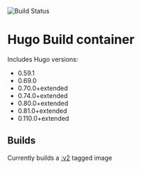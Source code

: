 ![Build Status](https://github.com/uvarc/hugo-build/actions/workflows/main.yml/badge.svg)

# Hugo Build container

Includes Hugo versions:

- 0.59.1
- 0.69.0
- 0.70.0+extended
- 0.74.0+extended
- 0.80.0+extended
- 0.81.0+extended
- 0.110.0+extended

## Builds

Currently builds a [:v2](https://github.com/uvarc/hugo-build/pkgs/container/hugo-build) tagged image
